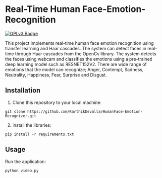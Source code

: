 # Real-Time Human Face-Emotion-Recognition

[![GPLv3 Badge](https://img.shields.io/badge/license-GPLv3-blue.svg)](https://www.gnu.org/licenses/gpl-3.0)



This project implements real-time human face emotion recognition using transfer learning and Haar cascades. The system can detect faces in real-time through Haar cascades from the OpenCv library. The system detects the faces using webcam and classifies the emotions using a pre-trained deep learning model such as RESNET152V2. There are wide range of emotions that the model can recognize; Anger, Contempt, Sadness, Neutrality, Happiness, Fear, Surprise and Disgust.



## Installation

1. Clone this repository to your local machine:

```shell
git clone https://github.com/KarthikDevalla/HumanFace-Emotion-Recognizer.git

```
2. Install the libraries:

```shell
pip install -r requirements.txt
```

## Usage

Run the application:

```shell
python video.py
```



